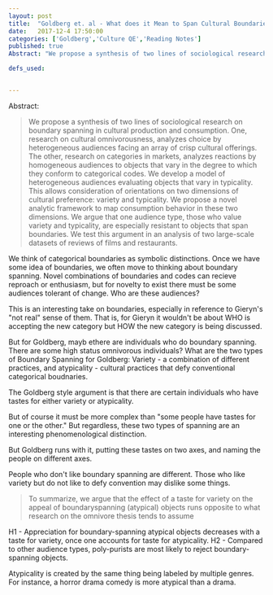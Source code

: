 ```yaml
---
layout: post
title:  "Goldberg et. al - What does it Mean to Span Cultural Boundaries?"
date:   2017-12-4 17:50:00
categories: ['Goldberg','Culture QE','Reading Notes']
published: true
Abstract: "We propose a synthesis of two lines of sociological research on boundary spanning in cultural production and consumption. One, research on cultural omnivorousness, analyzes choice by heterogeneous audiences facing an array of crisp cultural offerings. The other, research on categories in markets, analyzes reactions by homogeneous audiences to objects that vary in the degree to which they conform to categorical codes. We develop a model of heterogeneous audiences evaluating objects that vary in typicality. This allows consideration of orientations on two dimensions of cultural preference: variety and typicality. We propose a novel analytic framework to map consumption behavior in these two dimensions. We argue that one audience type, those who value variety and typicality, are especially resistant to objects that span boundaries. We test this argument in an analysis of two large-scale datasets of reviews of films and restaurants."

defs_used:


---
```

Abstract:
>We propose a synthesis of two lines of sociological research on boundary spanning in cultural production and consumption. One, research on cultural omnivorousness, analyzes choice by heterogeneous audiences facing an array of crisp cultural offerings. The other, research on categories in markets, analyzes reactions by homogeneous audiences to objects that vary in the degree to which they conform to categorical codes. We develop a model of heterogeneous audiences evaluating objects that vary in typicality. This allows consideration of orientations on two dimensions of cultural preference: variety and typicality. We propose a novel analytic framework to map consumption behavior in these two dimensions. We argue that one audience type, those who value variety and typicality, are especially resistant to objects that span boundaries. We test this argument in an analysis of two large-scale datasets of reviews of films and restaurants.

We think of categorical boundaries as symbolic distinctions. Once we have some idea of boundaries, we often move to thinking about boundary spanning. Novel combinations of boundaries and codes can recieve reproach or enthusiasm, but for novelty to exist there must be some audiences tolerant of change. Who are these audiences?

This is an interesting take on boundaries, especially in reference to Gieryn's "not real" sense of them. That is, for Gieryn it wouldn't be about WHO is accepting the new category but HOW the new category is being discussed.

But for Goldberg, mayb ethere are individuals who do boundary spanning. There are some high status omnivorous individuals?
<def>What are the two types of Boundary Spanning for Goldberg: Variety - a combination of different practices, and atypicality - cultural practices that defy conventional categorical boudnaries.</def>

The Goldberg style argument is that there are certain individuals who have tastes for either variety or atypicality.

But of course it must be more complex than "some people have tastes for one or the other." But regardless, these two types of spanning are an interesting phenomenological distinction.

But Goldberg runs with it, putting these tastes on two axes, and naming the people on different axes.

People who don't like boundary spanning are different.
Those who like variety but do not like to defy convention may dislike some things.

>To summarize, we argue that the effect of
a taste for variety on the appeal of boundaryspanning
(atypical) objects runs opposite to
what research on the omnivore thesis tends to
assume

H1 - Appreciation for boundary-spanning atypical objects decreases with a taste for variety, once one accounts for taste for atypicality.
H2 - Compared to other audience types, poly-purists are most likely to reject boundary-spanning objects.

Atypicality is created by the same thing being labeled by multiple genres. For instance, a horror drama comedy is more atypical than a drama.
